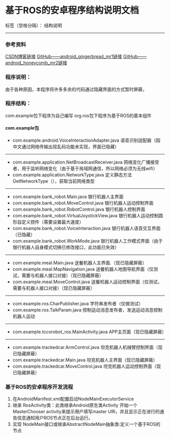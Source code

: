# 基于ROS的安卓程序结构说明文档

标签（空格分隔）： 结构说明

---

### 参考资料
[CSDN博客链接](http://blog.csdn.net/f_season/article/details/9177931)
[GitHub——android_gingerbread_mr1链接](https://github.com/ardrobot/android_gingerbread_mr1)
[GitHub——android_honeycomb_mr2链接](https://github.com/ardrobot/android_honeycomb_mr2)
### 程序说明：
由于各种原因，本程序将许多多余的代码通过隐藏界面的方式暂时屏蔽，
### 程序结构：
com.example包下程序为自己编写
org.ros包下程序为基于ROS的基本组件

#### com.example包
- com.example.android.VoiceInteractionAdapter.java 语音识别适配器（因中文通过网络传输出现乱码功能未实现，界面已隐藏）

---

- com.example.application.NetBroadcastReceiver.java 
网络变化广播接受者，用于监听网络变化（由于基于局域网通信，所以网络必须为无线wifi）
- com.example.application.NetworkType.java 
定义静态方法GetNetworkType（），获取当前网络类型

---

- com.example.bank_robot.Main.java
银行机器人主界面
- com.example.bank_robot.MoveControl.java
银行机器人运动控制界面
- com.example.bank_robot.RobotControl.java
银行机器人控制界面
- com.example.bank_robot.VirtualJoystickView.java
银行机器人运动控制圆形自定义控件（需要设置最大速度）
- com.example.bank_robot.VoiceInteraction.java
银行机器人语音交互界面（已隐藏）
- com.example.bank_robot.WorkMode.java
银行机器人工作模式界面（由于银行机器人自身模式切换已修改接口，此功能已失效）


---


- com.example.meal.Main.java
送餐机器人主界面.（现已隐藏屏蔽）
- com.example.meal.MapNavigation.java
送餐机器人地图导航界面（仅测试，需要与机器人接口对接）（现已隐藏屏蔽）
- com.example.meal.MoveControl.java
送餐机器人运动控制界面（仅测试，需要与机器人接口对接）（现已隐藏屏蔽）

---

- com.example.ros.CharPublisher.java
字符串发布者（仅做测试）
- com.example.ros.TalkParam.java
控制运动消息发布者，发送运动消息控制机器人运动

---

- com.example.tccorobot_ros.MainActivity.java
APP主页面（现已隐藏屏蔽）

---

- com.example.trackedcar.ArmControl.java
坦克机器人机械臂控制界面（现已隐藏屏蔽）
- com.example.trackedcar.Main.java
坦克机器人主界面（现已隐藏屏蔽）
- com.example.trackedcar.MoveControl.java
坦克机器人运动控制界面（现已隐藏屏蔽）

### 基于ROS的安卓程序开发流程


1. 在AndroidManifest.xml配置启动NodeMainExecutorService
2. 继承 RosActivity类：此类继承Android原生类Activity
    开始一个 MasterChooser activity来提示用户填写master URI，并且显示正在进行的通告信息通知用户ROS节点正在后台运行。
3. 实现 NodeMain接口或继承AbstractNodeMain抽象类:定义一个基于ROS的节点







